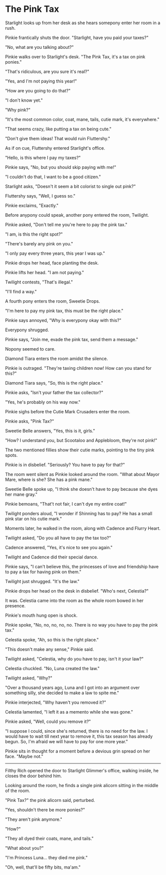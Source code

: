 # The Pink Tax

Starlight looks up from her desk as she hears somepony enter her room in a rush.

Pinkie frantically shuts the door. "Starlight, have you paid your taxes?"

"No, what are you talking about?"

Pinkie walks over to Starlight's desk. "The Pink Tax, it's a tax on pink ponies."

"That's ridiculous, are you sure it's real?"

"Yes, and I'm not paying this year!"

"How are you going to do that?"

"I don't know yet."

"Why pink?"

"It's the most common color, coat, mane, tails, cutie mark, it's everywhere."

"That seems crazy, like putting a tax on being cute."

"Don't give them ideas! That would ruin Fluttershy."

As if on cue, Fluttershy entered Starlight's office.

"Hello, is this where I pay my taxes?"

Pinkie says, "No, but you should skip paying with me!"

"I couldn't do that, I want to be a good citizen."

Starlight asks, "Doesn't it seem a bit colorist to single out pink?"

Fluttershy says, "Well, I guess so."

Pinkie exclaims, "Exactly."

Before anypony could speak, another pony entered the room, Twilight.

Pinkie asked, "Don't tell me you're here to pay the pink tax."

"I am, is this the right spot?"

"There's barely any pink on you."

"I only pay every three years, this year I was up."

Pinkie drops her head, face planting the desk.

Pinkie lifts her head. "I am not paying."

Twilight contests, "That's illegal."

"I'll find a way."

A fourth pony enters the room, Sweetie Drops.

"I'm here to pay my pink tax, this must be the right place."

Pinkie says annoyed, "Why is everypony okay with this?"

Everypony shrugged.

Pinkie says, "Join me, evade the pink tax, send them a message."

Nopony seemed to care.

Diamond Tiara enters the room amidst the silence.

Pinkie is outraged. "They're taxing children now! How can you stand for this?"

Diamond Tiara says, "So, this is the right place."

Pinkie asks, "Isn't your father the tax collector?"

"Yes, he's probably on his way now."

Pinkie sighs before the Cutie Mark Crusaders enter the room.

Pinkie asks, "Pink Tax?"

Sweetie Belle answers, "Yes, this is it, girls."

"How? I understand you, but Scootaloo and Applebloom, they're not pink!"

The two mentioned fillies show their cutie marks, pointing to the tiny pink spots.

Pinkie is in disbelief. "Seriously? You have to pay for that?"

The room went silent as Pinkie looked around the room. "What about Mayor Mare, where is she? She has a pink mane."

Sweetie Belle spoke up, "I think she doesn't have to pay because she dyes her mane gray."

Pinkie bemoans, "That't not fair, I can't dye my entire coat!"

Twilight ponders aloud, "I wonder if Shinning has to pay? He has a small pink star on his cutie mark."

Moments later, he walked in the room, along with Cadence and Flurry Heart.

Twilight asked, "Do you all have to pay the tax too?"

Cadence answered, "Yes, it's nice to see you again."

Twilight and Cadence did their special dance.

Pinkie says, "I can't believe this, the princesses of love and friendship have to pay a tax for having pink on them."

Twilight just shrugged. "It's the law."

Pinkie drops her head on the desk in disbelief. "Who's next, Celestia?"

It was. Celestia came into the room as the whole room bowed in her presence.

Pinkie's mouth hung open is shock.

Pinkie spoke, "No, no, no, no, no. There is no way you have to pay the pink tax."

Celestia spoke, "Ah, so this is the right place."

"This doesn't make any sense," Pinkie said.

Twilight asked, "Celestia, why do you have to pay, isn't it your law?"

Celestia chuckled. "No, Luna created the law."

Twilight asked, "Why?"

"Over a thousand years ago, Luna and I got into an argument over something silly, she decided to make a law to spite me."

Pinkie interjected, "Why haven't you removed it?"

Celestia lamented, "I left it as a memento while she was gone."

Pinkie asked, "Well, could you remove it?"

"I suppose I could, since she's returned, there is no need for the law. I would have to wait till next year to remove it, this tax season has already begun. So, I'm afraid we will have to pay for one more year."

Pinkie sits in thought for a moment before a devious grin spread on her face. "Maybe not."

***

Filthy Rich opened the door to Starlight Glimmer's office, walking inside, he closes the door behind him.

Looking around the room, he finds a single pink alicorn sitting in the middle of the room.

"Pink Tax?" the pink alicorn said, perturbed.

"Yes, shouldn't there be more ponies?"

"They aren't pink anymore."

"How?"

"They all dyed their coats, mane, and tails."

"What about you?"

"I'm Princess Luna… they died me pink."

"Oh, well, that'll be fifty bits, ma'am."
